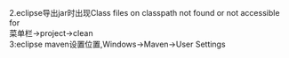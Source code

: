 2.eclipse导出jar时出现Class files on classpath not found or not accessible for  
    菜单栏->project->clean  
3:eclipse maven设置位置,Windows->Maven->User Settings  